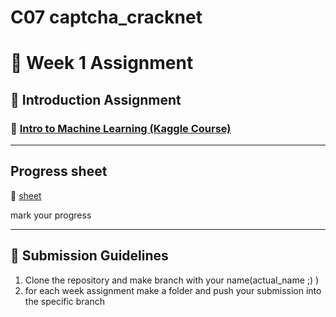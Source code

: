 # C07 captcha_cracknet
# 📌 Week 1 Assignment  

## 📝 Introduction Assignment  
### 🔗 [Intro to Machine Learning (Kaggle Course)](https://www.kaggle.com/learn/intro-to-machine-learning)  

---
## Progress sheet
🔗 [sheet](https://docs.google.com/spreadsheets/d/1RB_2Zi09r9ujwPe_rI52l9KU36iAwZZHox9aPbculr4/edit?usp=sharing)

mark your progress

---

## 🔄 Submission Guidelines  
1. Clone the repository and make branch with your name(actual_name ;) ) 
2. for each week assignment make a folder and push your submission into the specific branch
